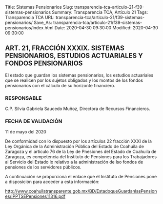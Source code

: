 Title: Sistemas Pensionarios
Slug: transparencia-tca-articulo-21-f39-sistemas-pensionarios
Summary: Transparencia TCA, Artículo 21
Tags: Transparencia TCA
URL: transparencia-tca/articulo-21/f39-sistemas-pensionarios/
Save_As: transparencia-tca/articulo-21/f39-sistemas-pensionarios/index.html
Date: 2020-04-30 09:30:00
Modified: 2020-04-30 09:30:00


## ART. 21, FRACCIÓN XXXIX. SISTEMAS PENSIONARIOS, ESTUDIOS ACTUARIALES Y FONDOS PENSIONARIOS

El estado que guardan los sistemas pensionarios, los estudios actuariales que se realicen por los sujetos obligados y los montos de los fondos pensionarios con el cálculo de su horizonte financiero.


### RESPONSABLE

C.P. Silvia Gabriela Saucedo Muñoz, Directora de Recursos Financieros.


### FECHA DE VALIDACIÓN

11 de mayo del 2020


De conformidad con lo dispuesto por los artículos 22 fracción XXXI de la Ley Orgánica de la Administración Pública del Estado de Coahuila de Zaragoza y el artículo 76 de la Ley de Pnesiones del Estado de Coahuila de Zaragoza, es competencia del Instituto de Pensiones para los Trabajadores al Servicio del Estado lo relativo a la administración de lso fondos de pensiones de los servidores públicos.

A continuación se proporciona el enlace que el Instituto de Pensiones pone a disposición para acceder a esta información:

<http://www.coahuilatransparente.gob.mx/BD/EstadoqueGuardanlasPensiones/IPPTSEPensiones11316.pdf>



